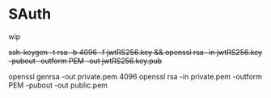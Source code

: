 # SAuth
wip

<strike>ssh-keygen -t rsa -b 4096 -f jwtRS256.key && openssl rsa -in jwtRS256.key -pubout -outform PEM -out jwtRS256.key.pub</strike>

openssl genrsa -out private.pem 4096
openssl rsa -in private.pem -outform PEM -pubout -out public.pem
